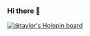 ### Hi there 👋

[![@taylor's Holopin board](https://holopin.io/api/user/board?user=taylor)](https://holopin.io/@taylor)

